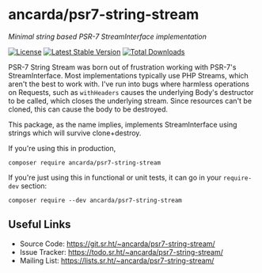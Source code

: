 # ancarda/psr7-string-stream

_Minimal string based PSR-7 StreamInterface implementation_

[![License](https://img.shields.io/badge/license-MIT-teal)](https://choosealicense.com/licenses/mit/)
[![Latest Stable Version](https://poser.pugx.org/ancarda/psr7-string-stream/v/stable)](https://packagist.org/packages/ancarda/psr7-string-stream)
[![Total Downloads](https://poser.pugx.org/ancarda/psr7-string-stream/downloads)](https://packagist.org/packages/ancarda/psr7-string-stream)

PSR-7 String Stream was born out of frustration working with PSR-7's
StreamInterface. Most implementations typically use PHP Streams, which aren't
the best to work with. I've run into bugs where harmless operations on
Requests, such as `withHeaders` causes the underlying Body's destructor to be
called, which closes the underlying stream. Since resources can't be cloned,
this can cause the body to be destroyed.

This package, as the name implies, implements StreamInterface using strings
which will survive clone+destroy.

If you're using this in production,

	composer require ancarda/psr7-string-stream

If you're just using this in functional or unit tests, it can go in your
`require-dev` section:

	composer require --dev ancarda/psr7-string-stream

## Useful Links

* Source Code:   <https://git.sr.ht/~ancarda/psr7-string-stream/>
* Issue Tracker: <https://todo.sr.ht/~ancarda/psr7-string-stream/>
* Mailing List:  <https://lists.sr.ht/~ancarda/psr7-string-stream/>

